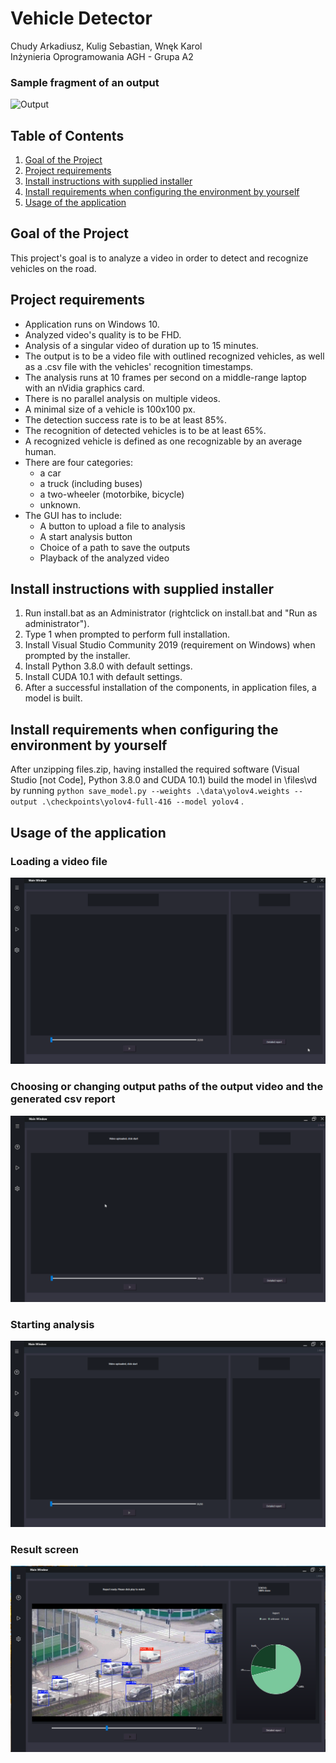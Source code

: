 
# Vehicle Detector
Chudy Arkadiusz, Kulig Sebastian, Wnęk Karol    
Inżynieria Oprogramowania AGH - Grupa A2

### Sample fragment of an output
![Output](output.gif)

## Table of Contents
1. [Goal of the Project](#goal-of-the-Project)
2. [Project requirements](#project-requirements)
3. [Install instructions with supplied installer](#install-instructions-with-supplied-installer)
4. [Install requirements when configuring the environment by yourself](#install-requirements-when-configuring-the-environment-by-yourself)
5. [Usage of the application](#usage-of-the-application)

## Goal of the Project
This project's goal is to analyze a video in order to detect and recognize vehicles on the road. 
## Project requirements
* Application runs on Windows 10.
* Analyzed video's quality is to be FHD.
* Analysis of a singular video of duration up to 15 minutes.
* The output is to be a video file with outlined recognized vehicles, as well as a .csv file with the vehicles' recognition timestamps.
* The analysis runs at 10 frames per second on a middle-range laptop with an nVidia graphics card.
* There is no parallel analysis on multiple videos.
* A minimal size of a vehicle is 100x100 px.
* The detection success rate is to be at least 85%.
* The recognition of detected vehicles is to be at least 65%.
* A recognized vehicle is defined as one recognizable by an average human.
* There are four categories: 
	*  a car
	* a truck (including buses)
	* a two-wheeler (motorbike, bicycle)
	* unknown.
* The GUI has to include:
	* A button to upload a file to analysis
	* A start analysis button
	* Choice of a path to save the outputs
	* Playback of the analyzed video
## Install instructions with supplied installer
1. Run install.bat as an Administrator (rightclick on install.bat and "Run as administrator").
2. Type 1 when prompted to perform full installation.
3. Install Visual Studio Community 2019 (requirement on Windows) when prompted by the installer.
4. Install Python 3.8.0 with default settings.
5. Install CUDA 10.1 with default settings.
6. After a successful installation of the components, in application files, a model is built.

## Install requirements when configuring the environment by yourself
After unzipping files.zip, having installed the required software (Visual Studio [not Code], Python 3.8.0 and CUDA 10.1) build the model in \files\vd by running `python save_model.py --weights .\data\yolov4.weights --output .\checkpoints\yolov4-full-416 --model yolov4` .
## Usage of the application
### Loading a video file
![Loading the file GIF](load.gif) 
### Choosing or changing output paths of the output video and the generated csv report
![Changing the path GIF](dest.gif) 
### Starting analysis
![Starting analysis GIF](load3.gif) 
### Result screen
![Result PNG](final.PNG)
